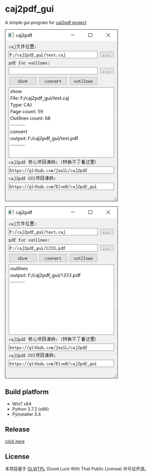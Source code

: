 # caj2pdf_gui

A simple gui program for [caj2pdf project](https://github.com/JeziL/caj2pdf)

![capture_convert](README.assets/capture_convert.png)

![capture_outlines](README.assets/capture_outlines.png)

## Build platform

- Win7 x64
- Python 3.7.2 (x86)
- Pyinstaller 3.4

## Release

[click here](https://github.com/ElonH/caj2pdf_gui/releases)

## License

本项目基于 [GLWTPL](https://github.com/me-shaon/GLWTPL)  (Good Luck With That Public License) 许可证开源。

